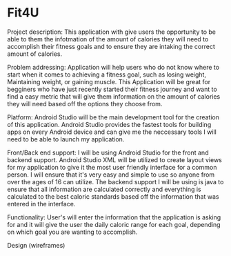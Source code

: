 # Fit4U
Project description: This application with give users the opportunity to be able to them the infotmation of the amount of calories they will need to accomplish their fitness goals and to ensure they are intaking the correct amount of calories.


Problem addressing: Application will help users who do not know where to start when it comes to achieving a fitness goal, such as losing weight, Maintaining weight, or gaining muscle. This Application will be great for begginers who have just recently started their fitness journey and want to find a easy metric that will give them information on the amount of calories they will need based off the options they choose from. 


Platform: Android Studio will be the main development tool for the creation of this application. Android Studio provides the fastest tools for building apps on every Android device  and can give me the neccessary tools I will need to be able to launch my application. 


Front/Back end support: I will be using Android Studio for the front and backend support. Android Studio XML will be utilized to create layout views for my application to give it the most user friendly interface for a common person. I will ensure that it's very easy and simple to use so anyone from over the ages of 16 can utilize. The backend support I will be using is java to ensure that all information are calculated correctly and everything is calculated to the best caloric standards based off the information that was entered in the interface. 


Functionality: User's will enter the information that the application is asking for and it will give the user the daily caloric range for each goal, depending on which goal you are wanting to accomplish. 


Design (wireframes)

